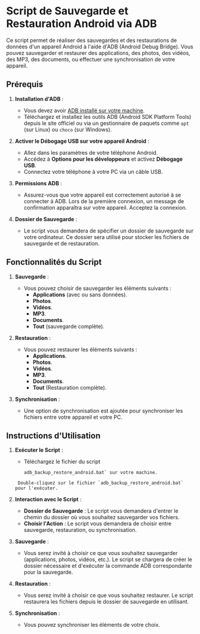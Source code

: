 # Script de Sauvegarde et Restauration Android via ADB

Ce script permet de réaliser des sauvegardes et des restaurations de données d'un appareil Android à l'aide d'ADB (Android Debug Bridge). Vous pouvez sauvegarder et restaurer des applications, des photos, des vidéos, des MP3, des documents, ou effectuer une synchronisation de votre appareil.

## Prérequis

1. **Installation d'ADB** :
   - Vous devez avoir [ADB installé sur votre machine](https://developer.android.com/studio/command-line/adb).
   - Téléchargez et installez les outils ADB (Android SDK Platform Tools) depuis le site officiel ou via un gestionnaire de paquets comme `apt` (sur Linux) ou `choco` (sur Windows).

2. **Activer le Débogage USB sur votre appareil Android** :
   - Allez dans les paramètres de votre téléphone Android.
   - Accédez à **Options pour les développeurs** et activez **Débogage USB**.
   - Connectez votre téléphone à votre PC via un câble USB.

3. **Permissions ADB** :
   - Assurez-vous que votre appareil est correctement autorisé à se connecter à ADB. Lors de la première connexion, un message de confirmation apparaîtra sur votre appareil. Acceptez la connexion.

4. **Dossier de Sauvegarde** :
   - Le script vous demandera de spécifier un dossier de sauvegarde sur votre ordinateur. Ce dossier sera utilisé pour stocker les fichiers de sauvegarde et de restauration.

## Fonctionnalités du Script

1. **Sauvegarde** :
   - Vous pouvez choisir de sauvegarder les éléments suivants :
     - **Applications** (avec ou sans données).
     - **Photos**.
     - **Vidéos**.
     - **MP3**.
     - **Documents**.
     - **Tout** (sauvegarde complète).

2. **Restauration** :
   - Vous pouvez restaurer les éléments suivants :
     - **Applications**.
     - **Photos**.
     - **Vidéos**.
     - **MP3**.
     - **Documents**.
     - **Tout** (Restauration complète).

3. **Synchronisation** :
   - Une option de synchronisation est ajoutée pour synchroniser les fichiers entre votre appareil et votre PC.

## Instructions d'Utilisation

1. **Exécuter le Script** :
   - Téléchargez le fichier du script
     ```
     adb_backup_restore_android.bat` sur votre machine.
    ```
     Double-cliquez sur le fichier `adb_backup_restore_android.bat` pour l'exécuter.
   
2. **Interaction avec le Script** :
   - **Dossier de Sauvegarde** : Le script vous demandera d'entrer le chemin du dossier où vous souhaitez sauvegarder vos fichiers.
   - **Choisir l'Action** : Le script vous demandera de choisir entre sauvegarde, restauration, ou synchronisation.
   
3. **Sauvegarde** :
   - Vous serez invité à choisir ce que vous souhaitez sauvegarder (applications, photos, vidéos, etc.). Le script se chargera de créer le dossier nécessaire et d'exécuter la commande ADB correspondante pour la sauvegarde.
   
4. **Restauration** :
   - Vous serez invité à choisir ce que vous souhaitez restaurer. Le script restaurera les fichiers depuis le dossier de sauvegarde en utilisant.

5. **Synchronisation** :
   - Vous pouvez synchroniser les éléments de votre choix.
